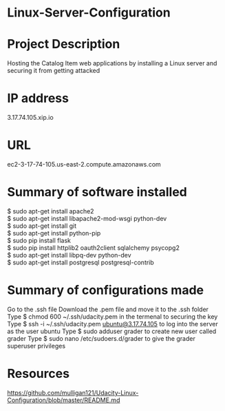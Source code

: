 # Linux-Server-Configuration
# Project Description
Hosting the Catalog Item web applications by installing a Linux server and securing it from getting attacked 

# IP address
3.17.74.105.xip.io

# URL
ec2-3-17-74-105.us-east-2.compute.amazonaws.com

# Summary of software installed
$ sudo apt-get install apache2 <br/>
$ sudo apt-get install libapache2-mod-wsgi python-dev <br/>
$ sudo apt-get install git<br/>
$ sudo apt-get install python-pip<br/>
$ sudo pip install flask<br/>
$ sudo pip install httplib2 oauth2client sqlalchemy psycopg2 <br/>
$ sudo apt-get install libpq-dev python-dev<br/>
$ sudo apt-get install postgresql postgresql-contrib<br/>

# Summary of configurations made
Go to the .ssh file 
Download the .pem file and move it to the .ssh folder
Type $ chmod 600 ~/.ssh/udacity.pem in the termenal to securing the key
Type $ ssh -i ~/.ssh/udacity.pem ubuntu@3.17.74.105 to log into the server as the user ubuntu
Type $ sudo adduser grader to create new user called grader
Type $ sudo nano /etc/sudoers.d/grader to give the grader superuser privileges


# Resources
https://github.com/mulligan121/Udacity-Linux-Configuration/blob/master/README.md
